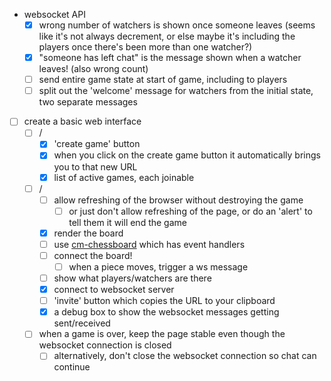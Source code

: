 - websocket API
  - [x] wrong number of watchers is shown once someone leaves (seems like it's not always decrement, or else maybe it's including the players once there's been more than one watcher?)
  - [x] "someone has left chat" is the message shown when a watcher leaves! (also wrong count)
  - [ ] send entire game state at start of game, including to players
  - [ ] split out the 'welcome' message for watchers from the initial state, two separate messages

- [ ] create a basic web interface
  - [ ] /
    - [x] 'create game' button
    - [x] when you click on the create game button it automatically brings you to that new URL
    - [x] list of active games, each joinable
  - [ ] /<uid>
    - [ ] allow refreshing of the browser without destroying the game
       - [ ] or just don't allow refreshing of the page, or do an 'alert' to tell them it will end the game
    - [x] render the board
    - [ ] use [cm-chessboard][3] which has event handlers
    - [ ] connect the board!
        - [ ] when a piece moves, trigger a ws message
    - [ ] show what players/watchers are there
    - [x] connect to websocket server
    - [ ] 'invite' button which copies the URL to your clipboard
    - [x] a debug box to show the websocket messages getting sent/received
  - [ ] when a game is over, keep the page stable even though the websocket connection is closed
    - [ ] alternatively, don't close the websocket connection so chat can continue

[1]: https://websockets.readthedocs.io/en/stable/intro/index.html
[2]: https://websockets.readthedocs.io/en/stable/topics/authentication.html
[3]: https://github.com/shaack/cm-chessboard#enablemoveinputeventhandler-color--undefined
